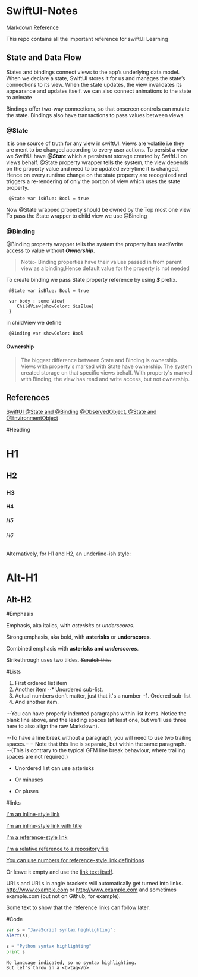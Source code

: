 # SwiftUI-Notes
[Markdown Reference](https://github.com/adam-p/markdown-here/wiki/Markdown-Cheatsheet)

This repo contains all the important reference for swiftUI Learning

## State and Data Flow

States and bindings connect views to the app’s underlying data model. When we declare a state, SwiftUI stores it for us and manages the state’s connections to its view. When the state updates, the view invalidates its appearance and updates itself. we can also connect animations to the state to animate 

Bindings offer two-way connections, so that onscreen controls can mutate the state. Bindings also have transactions to pass values between views.


### @State
It is one source of truth for any view in swiftUI. Views are volatile i.e they are ment to be changed according to every user actions. To persist a view we SwiftUI have ***@State*** which a persistant storage created by SwiftUI on views behalf. @State property wrapper tells the system, the view depends on the property value and need to be updated everytime it is changed, Hence on every runtime change on the state property are recognized and triggers a re-rendering of only the portion of view which uses the state property.

```SwiftUI
 @State var isBlue: Bool = true
```

Now @State wrapped property should be owned by the Top most one view
To pass the State wrapper to child view we use @Binding

### @Binding
@Binding property wrapper tells the system the property has read/write access to value without ***Ownership***. 
>Note:- Binding properties have their values passed in from parent view as a binding,Hence default value for the property is not needed

To create binding we pass State property reference by using ***$*** prefix.

```SwiftUI
 @State var isBlue: Bool = true
 
 var body : some View{
    ChildView(showColor: $isBlue)
 }
```

in childView we define 

```SwiftUI
 @Binding var showColor: Bool
```

#### Ownership 
> The biggest difference between State and Binding is ownership. Views with property's marked with State have ownership. The system created storage on that specific views behalf. With property's marked with Binding, the view has read and write access, but not ownership.


## References 
[SwiftUI @State and @Binding](https://dev.to/thetealpickle/swiftui-state-and-binding-23j5)
[@ObservedObject, @State and @EnvironmentObject](https://www.hackingwithswift.com/quick-start/swiftui/whats-the-difference-between-observedobject-state-and-environmentobject)


#Heading

# H1
## H2
### H3
#### H4
##### H5
###### H6

Alternatively, for H1 and H2, an underline-ish style:

Alt-H1
======

Alt-H2
------

#Emphasis

Emphasis, aka italics, with *asterisks* or _underscores_.

Strong emphasis, aka bold, with **asterisks** or __underscores__.

Combined emphasis with **asterisks and _underscores_**.

Strikethrough uses two tildes. ~~Scratch this.~~

#Lists

1. First ordered list item
2. Another item
⋅⋅* Unordered sub-list. 
1. Actual numbers don't matter, just that it's a number
⋅⋅1. Ordered sub-list
4. And another item.

⋅⋅⋅You can have properly indented paragraphs within list items. Notice the blank line above, and the leading spaces (at least one, but we'll use three here to also align the raw Markdown).

⋅⋅⋅To have a line break without a paragraph, you will need to use two trailing spaces.⋅⋅
⋅⋅⋅Note that this line is separate, but within the same paragraph.⋅⋅
⋅⋅⋅(This is contrary to the typical GFM line break behaviour, where trailing spaces are not required.)

* Unordered list can use asterisks
- Or minuses
+ Or pluses

#links

[I'm an inline-style link](https://www.google.com)

[I'm an inline-style link with title](https://www.google.com "Google's Homepage")

[I'm a reference-style link][Arbitrary case-insensitive reference text]

[I'm a relative reference to a repository file](../blob/master/LICENSE)

[You can use numbers for reference-style link definitions][1]

Or leave it empty and use the [link text itself].

URLs and URLs in angle brackets will automatically get turned into links. 
http://www.example.com or <http://www.example.com> and sometimes 
example.com (but not on Github, for example).

Some text to show that the reference links can follow later.

[arbitrary case-insensitive reference text]: https://www.mozilla.org
[1]: http://slashdot.org
[link text itself]: http://www.reddit.com


#Code

```javascript
var s = "JavaScript syntax highlighting";
alert(s);
```
 
```python
s = "Python syntax highlighting"
print s
```
 
```
No language indicated, so no syntax highlighting. 
But let's throw in a <b>tag</b>.
```




